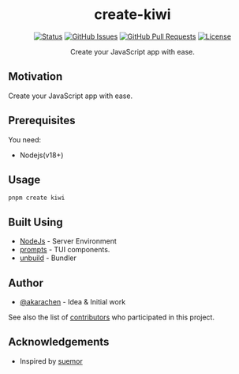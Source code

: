 <h1 align="center">create-kiwi</h1>

<div align="center">

[![Status](https://img.shields.io/badge/status-active-success.svg)]()
[![GitHub Issues](https://img.shields.io/github/issues/akarachen/create-kiwi.svg)](https://github.com/akarachen/create-kiwi/issues)
[![GitHub Pull Requests](https://img.shields.io/github/issues-pr/akarachen/create-kiwi.svg)](https://github.com/akarachen/create-kiwi/pulls)
[![License](https://img.shields.io/badge/license-MIT-blue.svg)](/LICENSE)

</div>

<p align="center"> Create your JavaScript app with ease.
    <br> 
</p>


## Motivation

Create your JavaScript app with ease.

## Prerequisites

You need:

- Nodejs(v18+)

## Usage

```shell
pnpm create kiwi
```

## Built Using

- [NodeJs](https://nodejs.org/en/) - Server Environment
- [prompts](https://www.npmjs.com/package/prompts) - TUI components.
- [unbuild](https://github.com/unjs/unbuild) - Bundler

## Author

- [@akarachen](https://github.com/akarachen) - Idea & Initial work

See also the list of [contributors](https://github.com/akarachen/create-kiwi/contributors) who participated in this project.

## Acknowledgements

- Inspired by [suemor](https://github.com/suemor233/create-project)
